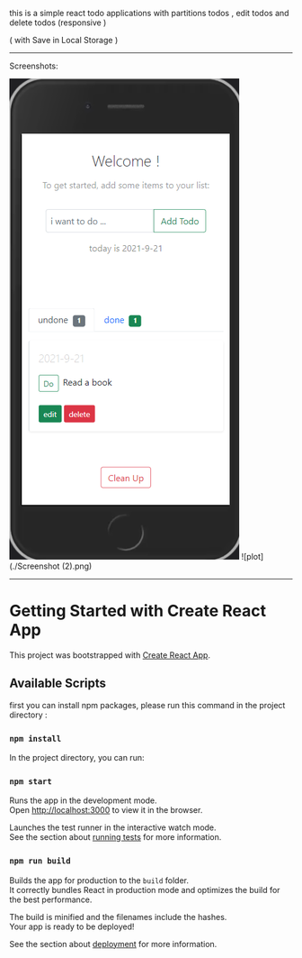 this is a simple react todo applications with partitions todos ,
edit todos and delete todos (responsive )

( with Save in Local Storage )

----------------------------------------------------

Screenshots:

![plot](./Screenshot.png)
![plot](./Screenshot (2).png)

-----------------------------------------------------

# Getting Started with Create React App

This project was bootstrapped with [Create React App](https://github.com/facebook/create-react-app).

## Available Scripts
first you can install npm packages, please run this command in the project directory :
### `npm install`

In the project directory, you can run:

### `npm start`

Runs the app in the development mode.\
Open [http://localhost:3000](http://localhost:3000) to view it in the browser.

Launches the test runner in the interactive watch mode.\
See the section about [running tests](https://facebook.github.io/create-react-app/docs/running-tests) for more information.

### `npm run build`

Builds the app for production to the `build` folder.\
It correctly bundles React in production mode and optimizes the build for the best performance.

The build is minified and the filenames include the hashes.\
Your app is ready to be deployed!

See the section about [deployment](https://facebook.github.io/create-react-app/docs/deployment) for more information.

